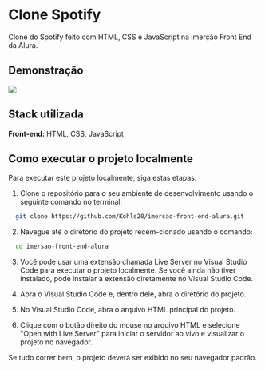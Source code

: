 
# Clone Spotify

Clone do Spotify feito com HTML, CSS e JavaScript  na imerção Front End da Alura.


## Demonstração


[![](https://media.giphy.com/media/V6InxkoNLC0s4RBpjE/giphy.gif)](https://media.giphy.com/media/V6InxkoNLC0s4RBpjE/giphy.gif)
## Stack utilizada

**Front-end:** HTML, CSS, JavaScript



## Como executar o projeto localmente

Para executar este projeto localmente, siga estas etapas:

1. Clone o repositório para o seu ambiente de desenvolvimento usando o seguinte comando no terminal:

```bash
  git clone https://github.com/Kohls20/imersao-front-end-alura.git
```

2. Navegue até o diretório do projeto recém-clonado usando o comando:

```bash
  cd imersao-front-end-alura
```

3. Você pode usar uma extensão chamada Live Server no Visual Studio Code para executar o projeto localmente. Se você ainda não tiver instalado, pode instalar a extensão diretamente no Visual Studio Code.

4. Abra o Visual Studio Code e, dentro dele, abra o diretório do projeto.

5. No Visual Studio Code, abra o arquivo HTML principal do projeto.

6. Clique com o botão direito do mouse no arquivo HTML e selecione "Open with Live Server" para iniciar o servidor ao vivo e visualizar o projeto no navegador.

Se tudo correr bem, o projeto deverá ser exibido no seu navegador padrão.

